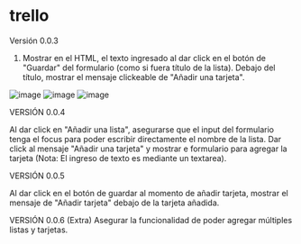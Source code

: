 # trello
Versión 0.0.3

1. Mostrar en el HTML, el texto ingresado al dar click en el botón de "Guardar" del formulario (como si fuera título de la lista).
Debajo del título, mostrar el mensaje clickeable de "Añadir una tarjeta". 

![image](list.png)
![image](list1.png)
![image](list2.png)

VERSIÓN 0.0.4

Al dar click en "Añadir una lista", asegurarse que el input del formulario tenga el focus para poder escribir directamente el nombre de la lista.
Dar click al mensaje "Añadir una tarjeta" y mostrar e formulario para agregar la tarjeta (Nota: El ingreso de texto es mediante un textarea).

VERSIÓN 0.0.5

Al dar click en el botón de guardar al momento de añadir tarjeta, mostrar el mensaje de "Añadir tarjeta" debajo de la tarjeta añadida.

VERSIÓN 0.0.6 (Extra)
Asegurar la funcionalidad de poder agregar múltiples listas y tarjetas.